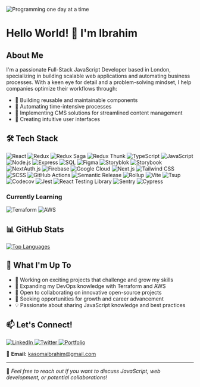 ![Programming one day at a time](https://storage.googleapis.com/my-rest-api-2022-kasoma/linkedinWallpaper.jpeg)

# Hello World! 👋 I'm Ibrahim

## About Me

I'm a passionate Full-Stack JavaScript Developer based in London, specializing in building scalable web applications and automating business processes. With a keen eye for detail and a problem-solving mindset, I help companies optimize their workflows through:

- 🔧 Building reusable and maintainable components
- 🚀 Automating time-intensive processes
- 📝 Implementing CMS solutions for streamlined content management
- 🎨 Creating intuitive user interfaces

## 🛠️ Tech Stack

![React](https://img.shields.io/badge/React-61DAFB?style=flat-square&logo=react&logoColor=white)
![Redux](https://img.shields.io/badge/Redux-764ABC?style=flat-square&logo=redux&logoColor=white)
![Redux Saga](https://img.shields.io/badge/Redux%20Saga-593D88?style=flat-square&logo=redux&logoColor=white)
![Redux Thunk](https://img.shields.io/badge/Redux%20Thunk-593D88?style=flat-square&logo=redux&logoColor=white)
![TypeScript](https://img.shields.io/badge/TypeScript-3178C6?style=flat-square&logo=typescript&logoColor=white)
![JavaScript](https://img.shields.io/badge/JavaScript-F7DF1E?style=flat-square&logo=javascript&logoColor=black)
![Node.js](https://img.shields.io/badge/Node.js-339933?style=flat-square&logo=node-dot-js&logoColor=white)
![Express](https://img.shields.io/badge/Express-000000?style=flat-square)
![SQL](https://img.shields.io/badge/SQL-4479A1?style=flat-square)
![Figma](https://img.shields.io/badge/Figma-F24E1E?style=flat-square&logo=figma&logoColor=white)
![Storyblok](https://img.shields.io/badge/Storyblok-FF2D20?style=flat-square&logo=storyblok&logoColor=white)
![Storybook](https://img.shields.io/badge/Storybook-FF4785?style=flat-square&logo=storybook&logoColor=white)
![NextAuth.js](https://img.shields.io/badge/NextAuth.js-000000?style=flat-square)
![Firebase](https://img.shields.io/badge/Firebase-FFCA28?style=flat-square&logo=firebase&logoColor=black)
![Google Cloud](https://img.shields.io/badge/Google_Cloud-4285F4?style=flat-square&logo=google-cloud&logoColor=white)
![Next.js](https://img.shields.io/badge/Next.js-000000?style=flat-square&logo=next.js&logoColor=white)
![Tailwind CSS](https://img.shields.io/badge/Tailwind_CSS-06B6D4?style=flat-square&logo=tailwind-css&logoColor=white)
![SCSS](https://img.shields.io/badge/Sass-CC6699?style=flat-square&logo=sass&logoColor=white)
![GitHub Actions](https://img.shields.io/badge/GitHub_Actions-2088FF?style=flat-square&logo=github-actions&logoColor=white)
![Semantic Release](https://img.shields.io/badge/Semantic_Release-FFDD57?style=flat-square&logo=semantic-release&logoColor=black)
![Rollup](https://img.shields.io/badge/Rollup-EC4A3F?style=flat-square&logo=rollupdotjs&logoColor=white)
![Vite](https://img.shields.io/badge/Vite-646CFF?style=flat-square&logo=vite&logoColor=white)
![Tsup](https://img.shields.io/badge/tsup-000?style=flat-square)
![Codecov](https://img.shields.io/badge/Codecov-3B4CCA?style=flat-square&logo=codecov&logoColor=white)
![Jest](https://img.shields.io/badge/Jest-C21325?style=flat-square&logo=jest&logoColor=white)
![React Testing Library](https://img.shields.io/badge/React_Testing_Library-C61DA3?style=flat-square)
![Sentry](https://img.shields.io/badge/Sentry-000?style=flat-square&logo=sentry&logoColor=white)
![Cypress](https://img.shields.io/badge/Cypress-17202C?style=flat-square&logo=cypress&logoColor=white)

### Currently Learning
![Terraform](https://img.shields.io/badge/Terraform-623CE4?style=flat-square&logo=terraform&logoColor=white)
![AWS](https://img.shields.io/badge/AWS-232F3E?style=flat-square&logo=amazon-aws&logoColor=white)


## 📊 GitHub Stats

[![Top Languages](https://github-readme-stats.vercel.app/api/top-langs/?username=akibrahimug&layout=compact&theme=dark)](https://github.com/anuraghazra/github-readme-stats)

## 🎯 What I'm Up To

- 🔭 Working on exciting projects that challenge and grow my skills
- 🌱 Expanding my DevOps knowledge with Terraform and AWS
- 👯 Open to collaborating on innovative open-source projects
- 🚀 Seeking opportunities for growth and career advancement
- 💡 Passionate about sharing JavaScript knowledge and best practices

## 📫 Let's Connect!

<div align="left">
  <a href="https://www.linkedin.com/in/kasomaibrahim/" target="_blank">
    <img src="https://img.shields.io/badge/LinkedIn-0077B5?style=for-the-badge&logo=linkedin&logoColor=white" alt="LinkedIn"/>
  </a>
  <a href="https://twitter.com/Akibrahimug" target="_blank">
    <img src="https://img.shields.io/badge/Twitter-1DA1F2?style=for-the-badge&logo=twitter&logoColor=white" alt="Twitter"/>
  </a>
  <a href="https://www.kasomaibrahim.dev/" target="_blank">
    <img src="https://img.shields.io/badge/Portfolio-000000?style=for-the-badge&logo=About.me&logoColor=white" alt="Portfolio"/>
  </a>
</div>

📧 **Email:** kasomaibrahim@gmail.com

---

💬 _Feel free to reach out if you want to discuss JavaScript, web development, or potential collaborations!_
